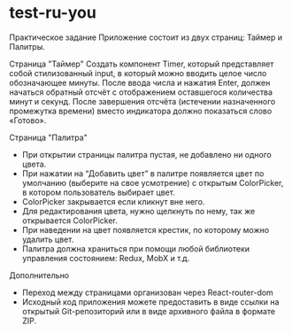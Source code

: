 # test-ru-you
Практическое задание
Приложение состоит из двух страниц: Таймер и Палитры.

Страница "Таймер"
Создать компонент Timer, который представляет собой стилизованный input, в который можно вводить целое число обозначающее минуты. После ввода числа и нажатия Enter, должен начаться обратный отсчёт с отображением оставшегося количества минут и секунд. После завершения отсчёта (истечении назначенного промежутка времени) вместо индикатора должно показаться слово «Готово».

Страница "Палитра"
- При открытии страницы палитра пустая, не добавлено ни одного цвета.
- При нажатии на “Добавить цвет” в палитре появляется цвет по умолчанию (выберите на свое усмотрение) с открытым ColorPicker, в котором пользователь выбирает цвет.
- ColorPicker закрывается если кликнут вне него.
- Для редактирования цвета, нужно щелкнуть по нему, так же открывается ColorPicker.
- При наведении на цвет появляется крестик, по которому можно удалить цвет.
- Палитра должна храниться при помощи любой библиотеки управления состоянием: Redux, MobX и т.д.

Дополнительно
- Переход между страницами организован через React-router-dom
- Исходный код приложения можете предоставить в виде ссылки на открытый Git-репозиторий или в виде архивного файла в формате ZIP.
